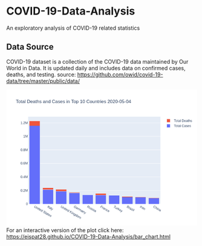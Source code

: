 # COVID-19-Data-Analysis
An exploratory analysis of COVID-19 related statistics

## Data Source
COVID-19 dataset is a collection of the COVID-19 data maintained by Our World in Data. 
It is updated daily and includes data on confirmed cases, deaths, and testing.
source: https://github.com/owid/covid-19-data/tree/master/public/data/

![alt text](bar_chart.png)
For an interactive version of the plot click here: https://eispat28.github.io/COVID-19-Data-Analysis/bar_chart.html
